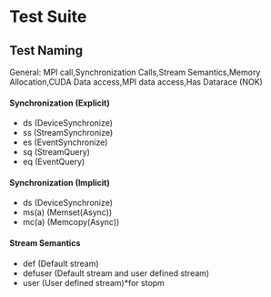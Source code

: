 # Test Suite

## Test Naming

General: MPI call,Synchronization Calls,Stream Semantics,Memory Allocation,CUDA Data access,MPI data access,Has Datarace (NOK)

#### Synchronization (Explicit)
- ds (DeviceSynchronize)
- ss (StreamSynchronize)
- es (EventSynchronize)
- sq (StreamQuery)
- eq (EventQuery)

#### Synchronization (Implicit)
- ds (DeviceSynchronize)
- ms(a) (Memset(Async))
- mc(a) (Memcopy(Async))

#### Stream Semantics
- def (Default stream)
- defuser (Default stream and user defined stream)
- user (User defined stream)*for stopm
